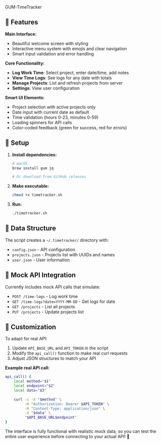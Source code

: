 GUM-TimeTracker


## 🌟 Features

**Main Interface:**
- Beautiful welcome screen with styling
- Interactive menu system with emojis and clear navigation
- Smart input validation and error handling

**Core Functionality:**
- **Log Work Time**: Select project, enter date/time, add notes
- **View Time Logs**: See logs for any date with totals
- **Manage Projects**: List and refresh projects from server
- **Settings**: View user configuration

**Smart UI Elements:**
- Project selection with active projects only
- Date input with current date as default
- Time validation (hours 0-23, minutes 0-59)
- Loading spinners for API calls
- Color-coded feedback (green for success, red for errors)

## 🔧 Setup

1. **Install dependencies:**
   ```bash
   # macOS
   brew install gum jq

   # Or download from GitHub releases
   ```

2. **Make executable:**
   ```bash
   chmod +x timetracker.sh
   ```

3. **Run:**
   ```bash
   ./timetracker.sh
   ```

## 📁 Data Structure

The script creates a `~/.timetracker/` directory with:
- `config.json` - API configuration
- `projects.json` - Projects list with UUIDs and names
- `user.json` - User information

## 🔄 Mock API Integration

Currently includes mock API calls that simulate:
- `POST /time-logs` - Log work time
- `GET /time-logs?date=YYYY-MM-DD` - Get logs for date
- `GET /projects` - List all projects
- `PUT /projects` - Update projects list

## 🎨 Customization

To adapt for real API:
1. Update `API_BASE_URL` and `API_TOKEN` in the script
2. Modify the `api_call()` function to make real curl requests
3. Adjust JSON structures to match your API

**Example real API call:**
```bash
api_call() {
    local method="$1"
    local endpoint="$2"
    local data="$3"
    
    curl -s -X "$method" \
         -H "Authorization: Bearer $API_TOKEN" \
         -H "Content-Type: application/json" \
         -d "$data" \
         "$API_BASE_URL$endpoint"
}
```

The interface is fully functional with realistic mock data, so you can test the entire user experience before connecting to your actual API! 🚀
